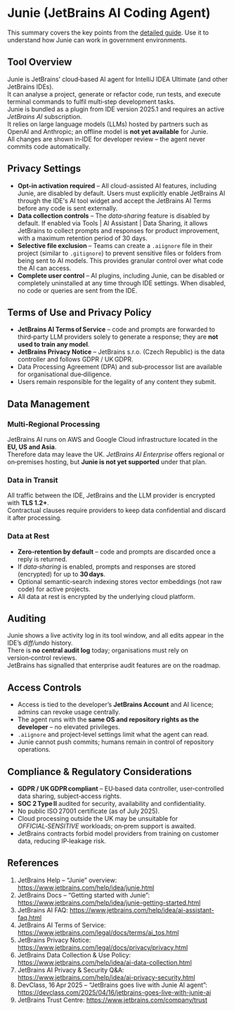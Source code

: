 # Junie (JetBrains AI Coding Agent)

This summary covers the key points from the [detailed guide](junie-detailed.md). Use it to understand how Junie can work in government environments.

## Tool Overview
Junie is JetBrains’ cloud‑based AI agent for IntelliJ IDEA Ultimate (and other JetBrains IDEs).  
It can analyse a project, generate or refactor code, run tests, and execute terminal commands to fulfil multi‑step development tasks.  
Junie is bundled as a plugin from IDE version 2025.1 and requires an active *JetBrains AI* subscription.  
It relies on large language models (LLMs) hosted by partners such as OpenAI and Anthropic; an offline model is **not yet available** for Junie.  
All changes are shown in‑IDE for developer review – the agent never commits code automatically.

## Privacy Settings
* **Opt-in activation required** – All cloud-assisted AI features, including Junie, are disabled by default. Users must explicitly enable JetBrains AI through the IDE's AI tool widget and accept the JetBrains AI Terms before any code is sent externally. 
* **Data collection controls** – The *data‑sharing* feature is disabled by default. If enabled via Tools | AI Assistant | Data Sharing, it allows JetBrains to collect prompts and responses for product improvement, with a maximum retention period of 30 days.  
* **Selective file exclusion** – Teams can create a `.aiignore` file in their project (similar to `.gitignore`) to prevent sensitive files or folders from being sent to AI models. This provides granular control over what code the AI can access.  
* **Complete user control** – AI plugins, including Junie, can be disabled or completely uninstalled at any time through IDE settings. When disabled, no code or queries are sent from the IDE.

## Terms of Use and Privacy Policy
* **JetBrains AI Terms of Service** – code and prompts are forwarded to third‑party LLM providers solely to generate a response; they are **not used to train any model**.  
* **JetBrains Privacy Notice** – JetBrains s.r.o. (Czech Republic) is the data controller and follows GDPR / UK GDPR.  
* Data Processing Agreement (DPA) and sub‑processor list are available for organisational due‑diligence.  
* Users remain responsible for the legality of any content they submit.

## Data Management

### Multi‑Regional Processing
JetBrains AI runs on AWS and Google Cloud infrastructure located in the **EU, US and Asia**.  
Therefore data may leave the UK. *JetBrains AI Enterprise* offers regional or on‑premises hosting, but **Junie is not yet supported** under that plan.

### Data in Transit
All traffic between the IDE, JetBrains and the LLM provider is encrypted with **TLS 1.2+**.  
Contractual clauses require providers to keep data confidential and discard it after processing.

### Data at Rest
* **Zero‑retention by default** – code and prompts are discarded once a reply is returned.  
* If *data‑sharing* is enabled, prompts and responses are stored (encrypted) for up to **30 days**.  
* Optional semantic‑search indexing stores vector embeddings (not raw code) for active projects.  
* All data at rest is encrypted by the underlying cloud platform.

## Auditing
Junie shows a live activity log in its tool window, and all edits appear in the IDE’s *diff/undo* history.  
There is **no central audit log** today; organisations must rely on version‑control reviews.  
JetBrains has signalled that enterprise audit features are on the roadmap.

## Access Controls
* Access is tied to the developer’s **JetBrains Account** and AI licence; admins can revoke usage centrally.  
* The agent runs with the **same OS and repository rights as the developer** – no elevated privileges.  
* `.aiignore` and project‑level settings limit what the agent can read.  
* Junie cannot push commits; humans remain in control of repository operations.

## Compliance & Regulatory Considerations
* **GDPR / UK GDPR compliant** – EU‑based data controller, user‑controlled data sharing, subject‑access rights.  
* **SOC 2 Type II** audited for security, availability and confidentiality.  
* No public ISO 27001 certificate (as of July 2025).  
* Cloud processing outside the UK may be unsuitable for *OFFICIAL‑SENSITIVE* workloads; on‑prem support is awaited.  
* JetBrains contracts forbid model providers from training on customer data, reducing IP‑leakage risk.

## References
1. JetBrains Help – “Junie” overview: <https://www.jetbrains.com/help/idea/junie.html>  
2. JetBrains Docs – “Getting started with Junie”: <https://www.jetbrains.com/help/idea/junie-getting-started.html>  
3. JetBrains AI FAQ: <https://www.jetbrains.com/help/idea/ai-assistant-faq.html>  
4. JetBrains AI Terms of Service: <https://www.jetbrains.com/legal/docs/terms/ai_tos.html>  
5. JetBrains Privacy Notice: <https://www.jetbrains.com/legal/docs/privacy/privacy.html>  
6. JetBrains Data Collection & Use Policy: <https://www.jetbrains.com/help/idea/ai-data-collection.html>  
7. JetBrains AI Privacy & Security Q&A: <https://www.jetbrains.com/help/idea/ai-privacy-security.html>  
8. DevClass, 16 Apr 2025 – “JetBrains goes live with Junie AI agent”: <https://devclass.com/2025/04/16/jetbrains-goes-live-with-junie-ai>  
9. JetBrains Trust Centre: <https://www.jetbrains.com/company/trust>
